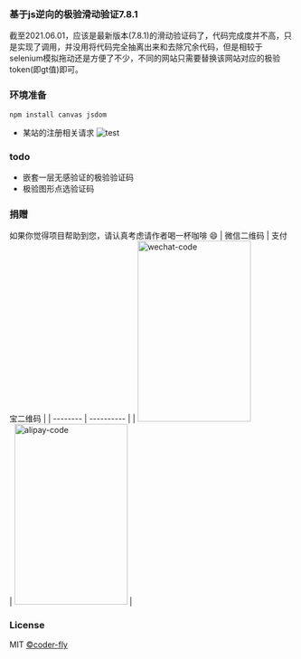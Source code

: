 ### 基于js逆向的极验滑动验证7.8.1

截至2021.06.01，应该是最新版本(7.8.1)的滑动验证码了，代码完成度并不高，只是实现了调用，并没用将代码完全抽离出来和去除冗余代码，但是相较于selenium模拟拖动还是方便了不少，不同的网站只需要替换该网站对应的极验token(即gt值)即可。
### 环境准备
```shell script
npm install canvas jsdom
```

- 某站的注册相关请求
![test](https://img-blog.csdnimg.cn/20210604170204595.gif#pic_center)

### todo
 - 嵌套一层无感验证的极验验证码
 - 极验图形点选验证码

### 捐赠
如果你觉得项目帮助到您，请认真考虑请作者喝一杯咖啡 😄
| 微信二维码 | 支付宝二维码 |
| -------- | ---------- |
| <img src="https://img-blog.csdnimg.cn/20210601141102553.jpg?x-oss-process=image/watermark,type_ZmFuZ3poZW5naGVpdGk,shadow_10,text_aHR0cHM6Ly9ibG9nLmNzZG4ubmV0L3dhbmc3ODU5OTQ1OTk=,size_16,color_FFFFFF,t_70#pic_center" width="200" height="320" alt="wechat-code"/><br/> | <img src="https://img-blog.csdnimg.cn/20210601144611993.jpg?x-oss-process=image/watermark,type_ZmFuZ3poZW5naGVpdGk,shadow_10,text_aHR0cHM6Ly9ibG9nLmNzZG4ubmV0L3dhbmc3ODU5OTQ1OTk=,size_16,color_FFFFFF,t_70#pic_center" width=200 height="320" alt="alipay-code"> |

### License
MIT [©coder-fly](https://github.com/coder-fly)

